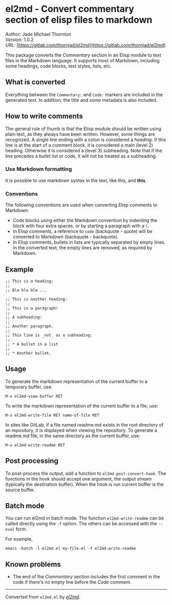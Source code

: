 # el2md - Convert commentary section of elisp files to markdown

_Author:_ Jade Michael Thornton<br>
_Version:_ 1.0.2<br>
_URL:_ [https://gitlab.com/thornjad/el2md](https://gitlab.com/thornjad/el2md)<br>

This package converts the _Commentary_ section in an Elisp module to text
files in the Markdown language. It supports most of Markdown, including some
headings, code blocks, text styles, lists, etc.

## What is converted

Everything between the `Commentary:` and `Code:` markers are included in the
generated text. In addition, the title and _some_ metadata is also included.

## How to write comments

The general rule of thumb is that the Elisp module should be written
using plain text, as they always have been written. However, some things are
recognized. A single line ending with a colon is considered a _heading_. If
this line is at the start of a comment block, it is considered a main (level
2) heading. Otherwise it is considered a (level 3) subheading. Note that if
the line precedes a bullet list or code, it will not be treated as a
subheading.

### Use Markdown formatting

It is possible to use markdown syntax in the text, like _this_, and **this**.

### Conventions

The following conventions are used when converting Elisp comments to
Markdown:

* Code blocks using either the Markdown convention by indenting the block
  with four extra spaces, or by starting a paragraph with a `(`.
* In Elisp comments, a reference to `code` (backquote - quote) will be
  converted to Markdown (backquote - backquote).
* In Elisp comments, bullets in lists are typically separated by empty lines.
  In the converted text, the empty lines are removed, as required by
  Markdown.


## Example

    ;; This is a heading:
    ;;
    ;; Bla bla bla ...

    ;; This is another heading:
    ;;
    ;; This is a paragraph!
    ;;
    ;; A subheading:
    ;;
    ;; Another paragraph.
    ;;
    ;; This line is _not_ as a subheading:
    ;;
    ;; * A bullet in a list
    ;;
    ;; * Another bullet.

## Usage

To generate the markdown representation of the current buffer to a temporary
buffer, use:

    M-x el2md-view-buffer RET

To write the markdown representation of the current buffer to a file, use:

    M-x el2md-write-file RET name-of-file RET

In sites like GitLab, if a file named readme.md exists in the root directory
of an repository, it is displayed when viewing the repository. To generate a
readme.md file, in the same directory as the current buffer, use:

    M-x el2md-write-readme RET

## Post processing

To post-process the output, add a function to `el2md-post-convert-hook`. The
functions in the hook should accept one argument, the output stream
(typically the destination buffer). When the hook is run current buffer is
the source buffer.

## Batch mode

You can run el2md in batch mode. The function `el2md-write-readme` can be
called directly using the `-f` option. The others can be accessed with the
`--eval` form.

For example,

    emacs -batch -l el2md.el my-file.el -f el2md-write-readme

## Known problems

- The end of the _Commentary_ section includes the first comment in the code
  if there's no empty line before the _Code_ comment.


---
Converted from `el2md.el` by [_el2md_](https://gitlab.com/thornjad/el2md).
